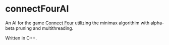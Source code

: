# connectFourAI
An AI for the game [Connect Four](https://en.wikipedia.org/wiki/Connect_Four) utilizing the minimax algorithim with alpha-beta pruning and multithreading.

Written in C++.